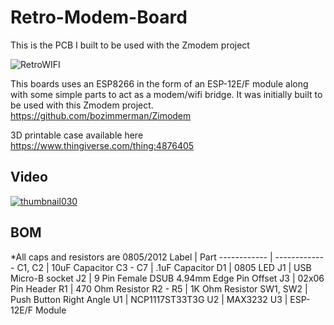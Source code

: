 # Retro-Modem-Board
This is the PCB I built to be used with the Zmodem project

![RetroWIFI](https://user-images.githubusercontent.com/8517741/120373060-c3430b80-c2cc-11eb-9010-18ad6778a848.png)

This boards uses an ESP8266 in the form of an ESP-12E/F module along with some simple parts to act as a modem/wifi bridge. It was initially built to be used with this Zmodem project. https://github.com/bozimmerman/Zimodem

3D printable case available here https://www.thingiverse.com/thing:4876405
## Video
[![thumbnail030](https://user-images.githubusercontent.com/8517741/121293415-6d5bfe00-c8a0-11eb-9de0-6309812e059e.png)](https://youtu.be/1vX6TcwniQ4)


## BOM

\*All caps and resistors are 0805/2012
Label | Part
------------ | -------------
C1, C2 | 10uF Capacitor
C3 - C7 | .1uF Capacitor
D1 | 0805 LED
J1 | USB Micro-B socket
J2 | 9 Pin Female DSUB 4.94mm Edge Pin Offset
J3 | 02x06 Pin Header
R1 | 470 Ohm Resistor
R2 - R5 | 1K Ohm Resistor
SW1, SW2 | Push Button Right Angle
U1 | NCP1117ST33T3G
U2 | MAX3232
U3 | ESP-12E/F Module
